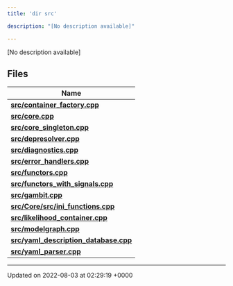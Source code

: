 ```yaml
---
title: 'dir src'

description: "[No description available]"

---
```







[No description available]

## Files

| Name           |
| -------------- |
| **[src/container_factory.cpp](/documentation/code/darkbit_development/files/container__factory_8cpp/#file-container-factory.cpp)**  |
| **[src/core.cpp](/documentation/code/darkbit_development/files/core_8cpp/#file-core.cpp)**  |
| **[src/core_singleton.cpp](/documentation/code/darkbit_development/files/core__singleton_8cpp/#file-core-singleton.cpp)**  |
| **[src/depresolver.cpp](/documentation/code/darkbit_development/files/depresolver_8cpp/#file-depresolver.cpp)**  |
| **[src/diagnostics.cpp](/documentation/code/darkbit_development/files/diagnostics_8cpp/#file-diagnostics.cpp)**  |
| **[src/error_handlers.cpp](/documentation/code/darkbit_development/files/error__handlers_8cpp/#file-error-handlers.cpp)**  |
| **[src/functors.cpp](/documentation/code/darkbit_development/files/functors_8cpp/#file-functors.cpp)**  |
| **[src/functors_with_signals.cpp](/documentation/code/darkbit_development/files/functors__with__signals_8cpp/#file-functors-with-signals.cpp)**  |
| **[src/gambit.cpp](/documentation/code/darkbit_development/files/gambit_8cpp/#file-gambit.cpp)**  |
| **[src/Core/src/ini_functions.cpp](/documentation/code/darkbit_development/files/core_2src_2ini__functions_8cpp/#file-core/src/ini-functions.cpp)**  |
| **[src/likelihood_container.cpp](/documentation/code/darkbit_development/files/likelihood__container_8cpp/#file-likelihood-container.cpp)**  |
| **[src/modelgraph.cpp](/documentation/code/darkbit_development/files/modelgraph_8cpp/#file-modelgraph.cpp)**  |
| **[src/yaml_description_database.cpp](/documentation/code/darkbit_development/files/yaml__description__database_8cpp/#file-yaml-description-database.cpp)**  |
| **[src/yaml_parser.cpp](/documentation/code/darkbit_development/files/yaml__parser_8cpp/#file-yaml-parser.cpp)**  |






-------------------------------

Updated on 2022-08-03 at 02:29:19 +0000

